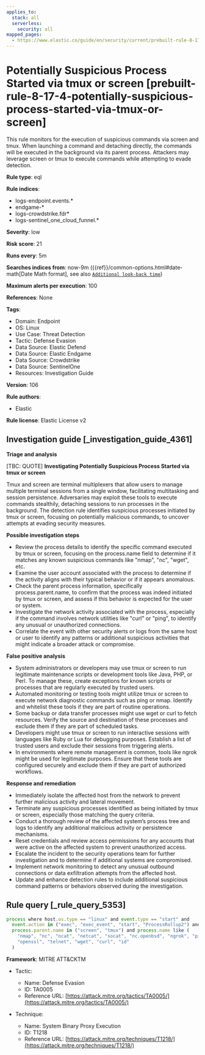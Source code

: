 ```yaml
---
applies_to:
  stack: all
  serverless:
    security: all
mapped_pages:
  - https://www.elastic.co/guide/en/security/current/prebuilt-rule-8-17-4-potentially-suspicious-process-started-via-tmux-or-screen.html
---
```


# Potentially Suspicious Process Started via tmux or screen [prebuilt-rule-8-17-4-potentially-suspicious-process-started-via-tmux-or-screen]

This rule monitors for the execution of suspicious commands via screen and tmux. When launching a command and detaching directly, the commands will be executed in the background via its parent process. Attackers may leverage screen or tmux to execute commands while attempting to evade detection.

**Rule type**: eql

**Rule indices**:

* logs-endpoint.events.*
* endgame-*
* logs-crowdstrike.fdr*
* logs-sentinel_one_cloud_funnel.*

**Severity**: low

**Risk score**: 21

**Runs every**: 5m

**Searches indices from**: now-9m ({{ref}}/common-options.html#date-math[Date Math format], see also [`Additional look-back time`](docs-content://solutions/security/detect-and-alert/create-detection-rule.md#rule-schedule))

**Maximum alerts per execution**: 100

**References**: None

**Tags**:

* Domain: Endpoint
* OS: Linux
* Use Case: Threat Detection
* Tactic: Defense Evasion
* Data Source: Elastic Defend
* Data Source: Elastic Endgame
* Data Source: Crowdstrike
* Data Source: SentinelOne
* Resources: Investigation Guide

**Version**: 106

**Rule authors**:

* Elastic

**Rule license**: Elastic License v2

## Investigation guide [_investigation_guide_4361]

**Triage and analysis**

[TBC: QUOTE]
**Investigating Potentially Suspicious Process Started via tmux or screen**

Tmux and screen are terminal multiplexers that allow users to manage multiple terminal sessions from a single window, facilitating multitasking and session persistence. Adversaries may exploit these tools to execute commands stealthily, detaching sessions to run processes in the background. The detection rule identifies suspicious processes initiated by tmux or screen, focusing on potentially malicious commands, to uncover attempts at evading security measures.

**Possible investigation steps**

* Review the process details to identify the specific command executed by tmux or screen, focusing on the process.name field to determine if it matches any known suspicious commands like "nmap", "nc", "wget", etc.
* Examine the user account associated with the process to determine if the activity aligns with their typical behavior or if it appears anomalous.
* Check the parent process information, specifically process.parent.name, to confirm that the process was indeed initiated by tmux or screen, and assess if this behavior is expected for the user or system.
* Investigate the network activity associated with the process, especially if the command involves network utilities like "curl" or "ping", to identify any unusual or unauthorized connections.
* Correlate the event with other security alerts or logs from the same host or user to identify any patterns or additional suspicious activities that might indicate a broader attack or compromise.

**False positive analysis**

* System administrators or developers may use tmux or screen to run legitimate maintenance scripts or development tools like Java, PHP, or Perl. To manage these, create exceptions for known scripts or processes that are regularly executed by trusted users.
* Automated monitoring or testing tools might utilize tmux or screen to execute network diagnostic commands such as ping or nmap. Identify and whitelist these tools if they are part of routine operations.
* Some backup or data transfer processes might use wget or curl to fetch resources. Verify the source and destination of these processes and exclude them if they are part of scheduled tasks.
* Developers might use tmux or screen to run interactive sessions with languages like Ruby or Lua for debugging purposes. Establish a list of trusted users and exclude their sessions from triggering alerts.
* In environments where remote management is common, tools like ngrok might be used for legitimate purposes. Ensure that these tools are configured securely and exclude them if they are part of authorized workflows.

**Response and remediation**

* Immediately isolate the affected host from the network to prevent further malicious activity and lateral movement.
* Terminate any suspicious processes identified as being initiated by tmux or screen, especially those matching the query criteria.
* Conduct a thorough review of the affected system’s process tree and logs to identify any additional malicious activity or persistence mechanisms.
* Reset credentials and review access permissions for any accounts that were active on the affected system to prevent unauthorized access.
* Escalate the incident to the security operations team for further investigation and to determine if additional systems are compromised.
* Implement network monitoring to detect any unusual outbound connections or data exfiltration attempts from the affected host.
* Update and enhance detection rules to include additional suspicious command patterns or behaviors observed during the investigation.


## Rule query [_rule_query_5353]

```js
process where host.os.type == "linux" and event.type == "start" and
  event.action in ("exec", "exec_event", "start", "ProcessRollup2") and
  process.parent.name in ("screen", "tmux") and process.name like (
    "nmap", "nc", "ncat", "netcat", "socat", "nc.openbsd", "ngrok", "ping", "java", "php*", "perl", "ruby", "lua*",
    "openssl", "telnet", "wget", "curl", "id"
  )
```

**Framework**: MITRE ATT&CKTM

* Tactic:

    * Name: Defense Evasion
    * ID: TA0005
    * Reference URL: [https://attack.mitre.org/tactics/TA0005/](https://attack.mitre.org/tactics/TA0005/)

* Technique:

    * Name: System Binary Proxy Execution
    * ID: T1218
    * Reference URL: [https://attack.mitre.org/techniques/T1218/](https://attack.mitre.org/techniques/T1218/)



